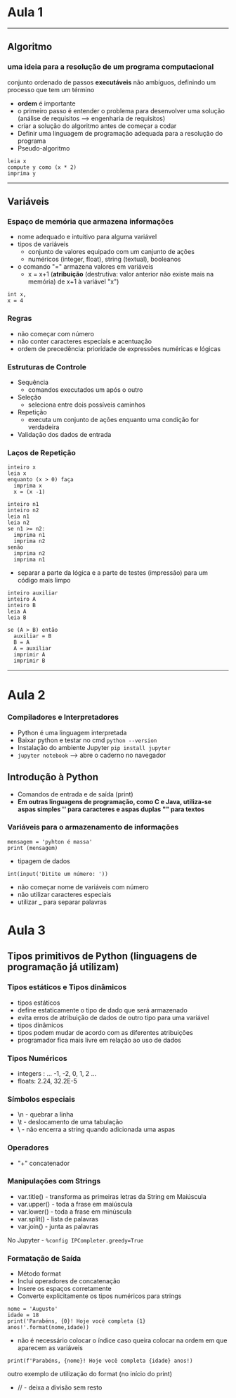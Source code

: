 # Aula 1

***

## Algoritmo
### uma ideia para a resolução de um programa computacional
conjunto ordenado de passos **executáveis** não ambíguos, definindo um processo que tem um término
* **ordem** é importante
* o primeiro passo é entender o problema para desenvolver uma solução (análise de requisitos --> engenharia de requisitos)
* criar a solução do algoritmo antes de começar a codar
* Definir uma linguagem de programação adequada para a resolução do programa
* Pseudo-algoritmo 
```
leia x 
compute y como (x * 2)
imprima y
```

***

## Variáveis
### Espaço de memória que armazena informações
* nome adequado e intuitivo para alguma variável
* tipos de variáveis
  * conjunto de valores equipado com um canjunto de ações
  * numéricos (integer, float), string (textual), booleanos
* o comando "=" armazena valores em variáveis
  * x = x+1 (**atribuição** (destrutiva: valor anterior não existe mais na memória) de x+1 à variável "x")
```
int x,
x = 4
```

### Regras
* não começar com número
* não conter caracteres especiais e acentuação
* ordem de precedência: prioridade de expressões numéricas e lógicas

### Estruturas de Controle
* Sequência
  * comandos executados um após o outro
* Seleção
  * seleciona entre dois possíveis caminhos
* Repetição
  * executa um conjunto de ações enquanto uma condição for verdadeira
* Validação dos dados de entrada

### Laços de Repetição
```
inteiro x
leia x
enquanto (x > 0) faça
  imprima x
  x = (x -1)
```
```
inteiro n1
inteiro n2
leia n1
leia n2
se n1 >= n2:
  imprima n1
  imprima n2
senão
  imprima n2
  imprima n1
```
* separar a parte da lógica e a parte de testes (impressão) para um código mais limpo

```
inteiro auxiliar
inteiro A
inteiro B
leia A
leia B

se (A > B) então
  auxiliar = B
  B = A
  A = auxiliar
  imprimir A
  imprimir B
```
***

# Aula 2
### Compiladores e Interpretadores
* Python é uma linguagem interpretada
 * Baixar python e testar no cmd `python --version`
* Instalação do ambiente Jupyter `pip install jupyter`
* `jupyter notebook` --> abre o caderno no navegador

## Introdução à Python
* Comandos de entrada e de saída (print)
* **Em outras linguagens de programação, como C e Java, utiliza-se aspas simples '' para caracteres e aspas duplas "" para textos**
### Variáveis para o armazenamento de informações
```
mensagem = 'pyhton é massa'
print (mensagem)
```
* tipagem de dados
```
int(input('Ditite um número: '))
```
* não começar nome de variáveis com número
* não utilizar caracteres especiais
* utilizar _ para separar palavras

# Aula 3
## Tipos primitivos de Python (linguagens de programação já utilizam)
### Tipos estáticos e Tipos dinâmicos

* tipos estáticos
 * define estaticamente o tipo de dado que será armazenado
 * evita erros de atribuição de dados de outro tipo para uma variável
* tipos dinâmicos
 * tipos podem mudar de acordo com as diferentes atribuições
 * programador fica mais livre em relação ao uso de dados

### Tipos Numéricos
* integers : ... -1, -2, 0, 1, 2 ...
* floats: 2.24, 32.2E-5

### Símbolos especiais
* \n - quebrar a linha
* \t - deslocamento de uma tabulação
* \ - não encerra a string quando adicionada uma aspas

### Operadores
* "+" concatenador

### Manipulações com Strings
* var.title() - transforma as primeiras letras da String em Maiúscula
* var.upper() - toda a frase em maiúscula
* var.lower() - toda a frase em minúscula
* var.split() - lista de palavras
* var.join() - junta as palavras

No Jupyter - `%config IPCompleter.greedy=True`

### Formatação de Saída
* Método format
 * Inclui operadores de concatenação
 * Insere os espaços corretamente
 * Converte explicitamente os tipos numéricos para strings
```
nome = 'Augusto'
idade = 18
print('Parabéns, {0}! Hoje você completa {1} anos!'.format(nome,idade))
```
* não é necessário colocar o índice caso queira colocar na ordem em que aparecem as variáveis

```
print(f'Parabéns, {nome}! Hoje você completa {idade} anos!)
```
outro exemplo de utilização do format (no início do print)

* // - deixa a divisão sem resto

